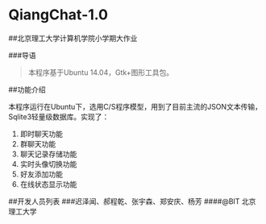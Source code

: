 # QiangChat-1.0

##北京理工大学计算机学院小学期大作业

###导语
>本程序基于Ubuntu 14.04，Gtk+图形工具包。

##功能介绍

本程序运行在Ubuntu下，选用C/S程序模型，用到了目前主流的JSON文本传输，Sqlite3轻量级数据库。实现了：
1. 即时聊天功能
2. 群聊天功能
3. 聊天记录存储功能
4. 实时头像切换功能
5. 好友添加功能
6. 在线状态显示功能

##开发人员列表
###迟泽闻、郝程乾、张宇森、郑安庆、杨芳
####@BIT 北京理工大学
